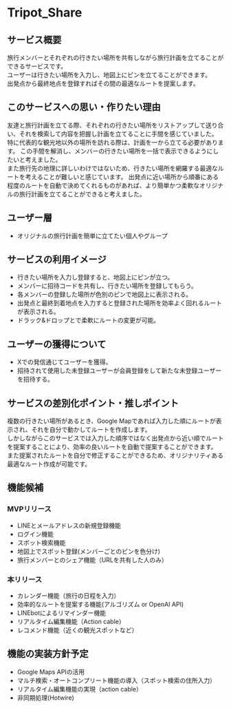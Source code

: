 # Tripot_Share

## サービス概要
旅行メンバーとそれぞれの行きたい場所を共有しながら旅行計画を立てることができるサービスです。<br>
ユーザーは行きたい場所を入力し、地図上にピンを立てることができます。<br>
出発点から最終地点を登録すればその間の最適なルートを提案します。


## このサービスへの思い・作りたい理由
友達と旅行計画を立てる際、それぞれの行きたい場所をリストアップして送り合い、それを検索して内容を把握し計画を立てることに手間を感じていました。
特に代表的な観光地以外の場所を訪れる際は、計画を一から立てる必要があります。
この手間を解消し、メンバーの行きたい場所を一括で表示できるようにしたいと考えました。<br>
また旅行先の地理に詳しいわけではないため、行きたい場所を網羅する最適なルートを考えることが難しいと感じています。
出発点に近い場所から順番にある程度のルートを自動で決めてくれるものがあれば、より簡単かつ柔軟なオリジナルの旅行計画を立てることができると考えました。


## ユーザー層
- オリジナルの旅行計画を簡単に立てたい個人やグループ
  

## サービスの利用イメージ
- 行きたい場所を入力し登録すると、地図上にピンが立つ。
- メンバーに招待コードを共有し、行きたい場所を登録してもらう。
- 各メンバーの登録した場所が色別のピンで地図上に表示される。
- 出発点と最終到着地点を入力すると登録された場所を効率よく回れるルートが表示される。
- ドラック&ドロップとで柔軟にルートの変更が可能。
  

## ユーザーの獲得について
- Xでの発信通じてユーザーを獲得。
- 招待されて使用した未登録ユーザーが会員登録をして新たな未登録ユーザーを招待する。


## サービスの差別化ポイント・推しポイント
複数の行きたい場所があるとき、Google Mapであれば入力した順にルートが表示され、それを自分で動かしてルートを作成します。<br>
しかしながらこのサービスでは入力した順序ではなく出発点から近い順でルートを提案することにより、効率の良いルートを自動で提案することができます。<br>
また提案されたルートを自分で修正することができるため、オリジナリティある最適なルート作成が可能です。


## 機能候補
### MVPリリース
- LINEとメールアドレスの新規登録機能
- ログイン機能
- スポット検索機能
- 地図上でスポット登録(メンバーごとのピンを色分け)　
- 旅行メンバーとのシェア機能（URLを共有した人のみ）

### 本リリース
- カレンダー機能（旅行の日程を入力）
- 効率的なルートを提案する機能(アルゴリズム or OpenAI API)
- LINEbotによるリマインダー機能
- リアルタイム編集機能（Action cable）
- レコメンド機能（近くの観光スポットなど）
  

## 機能の実装方針予定
- Google Maps APIの活用
- マルチ検索・オートコンプリート機能の導入（スポット検索の住所入力）
- リアルタイム編集機能の実現（action cable）
- 非同期処理(Hotwire)
